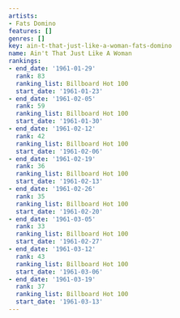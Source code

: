 ```yaml
---
artists:
- Fats Domino
features: []
genres: []
key: ain-t-that-just-like-a-woman-fats-domino
name: Ain't That Just Like A Woman
rankings:
- end_date: '1961-01-29'
  rank: 83
  ranking_list: Billboard Hot 100
  start_date: '1961-01-23'
- end_date: '1961-02-05'
  rank: 59
  ranking_list: Billboard Hot 100
  start_date: '1961-01-30'
- end_date: '1961-02-12'
  rank: 42
  ranking_list: Billboard Hot 100
  start_date: '1961-02-06'
- end_date: '1961-02-19'
  rank: 36
  ranking_list: Billboard Hot 100
  start_date: '1961-02-13'
- end_date: '1961-02-26'
  rank: 35
  ranking_list: Billboard Hot 100
  start_date: '1961-02-20'
- end_date: '1961-03-05'
  rank: 33
  ranking_list: Billboard Hot 100
  start_date: '1961-02-27'
- end_date: '1961-03-12'
  rank: 43
  ranking_list: Billboard Hot 100
  start_date: '1961-03-06'
- end_date: '1961-03-19'
  rank: 37
  ranking_list: Billboard Hot 100
  start_date: '1961-03-13'
---
```


